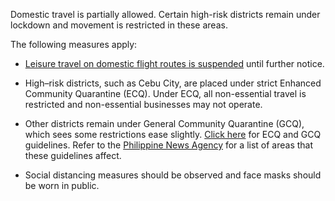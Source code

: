Domestic travel is partially allowed. Certain high-risk districts remain under lockdown and movement is restricted in these areas.

The following measures apply:

- [Leisure travel on domestic flight routes is suspended](https://www.philippineairlines.com/en/ph/home/covid-19/reentryflights) until further notice.

- High–risk districts, such as Cebu City, are placed under strict Enhanced Community Quarantine (ECQ). Under ECQ, all non-essential travel is restricted and non-essential businesses may not operate.
- Other districts remain under General Community Quarantine (GCQ), which sees some restrictions ease slightly. [Click here](https://www.covid19.gov.ph/ecq-gcq-guidelines/) for ECQ and GCQ guidelines. Refer to the [Philippine News Agency](https://www.pna.gov.ph/articles/1105983) for a list of areas that these guidelines affect.
- Social distancing measures should be observed and face masks should be worn in public.
